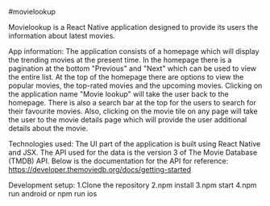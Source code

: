 #movielookup

Movielookup is a React Native application designed to provide its users the information about latest movies.

App information:
The application consists of a homepage which will display the trending movies at the present time. In the homepage there is a pagination at the bottom "Previous" and "Next" which can be used to view the entire list. At the top of the homepage there are options to view the popular movies, the top-rated movies and the upcoming movies. Clicking on the application name "Movie lookup" will take the user back to the homepage.
There is also a search bar at the top for the users to search for their favourite movies. Also, clicking on the movie tile on any page will take the user to the movie details page which will provide the user additional details about the movie.

Technologies used:
The UI part of the application is built using React Native and JSX. The API used for the data is the version 3 of The Movie Database (TMDB) API.
Below is the documentation for the API for reference:
https://developer.themoviedb.org/docs/getting-started

Development setup:
1.Clone the repository
2.npm install
3.npm start
4.npm run android or npm run ios
